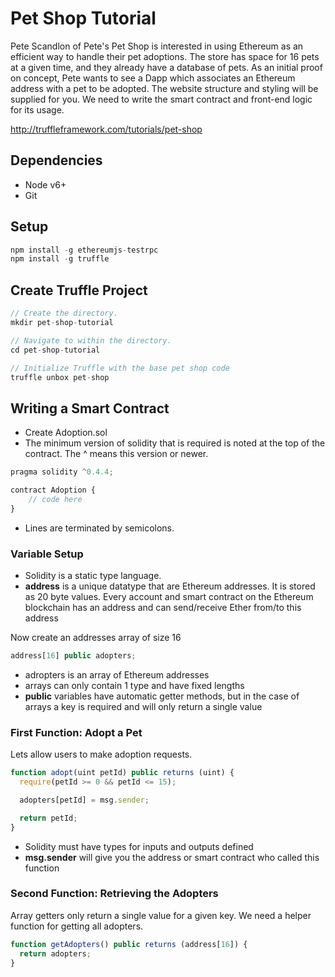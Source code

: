 # Pet Shop Tutorial
Pete Scandlon of Pete's Pet Shop is interested in using Ethereum as an efficient way to handle their pet adoptions. The store has space for 16 pets at a given time, and they already have a database of pets. As an initial proof on concept, Pete wants to see a Dapp which associates an Ethereum address with a pet to be adopted. The website structure and styling will be supplied for you. We need to write the smart contract and front-end logic for its usage.

http://truffleframework.com/tutorials/pet-shop

## Dependencies
- Node v6+
- Git

## Setup
```javascript
npm install -g ethereumjs-testrpc
npm install -g truffle
```

## Create Truffle Project
```javascript
// Create the directory.
mkdir pet-shop-tutorial

// Navigate to within the directory.
cd pet-shop-tutorial

// Initialize Truffle with the base pet shop code
truffle unbox pet-shop
```

## Writing a Smart Contract
- Create Adoption.sol
- The minimum version of solidity that is required is noted at the top of the contract. The ^ means this version or newer.
```javascript
pragma solidity ^0.4.4;

contract Adoption {
    // code here
}
```

- Lines are terminated by semicolons.

### Variable Setup
- Solidity is a static type language.
- **address** is a unique datatype that are Ethereum addresses. It is stored as 20 byte values. Every account and smart contract on the Ethereum blockchain has an address and can send/receive Ether from/to this address

Now create an addresses array of size 16
```javascript
address[16] public adopters;
```
- adropters is an array of Ethereum addresses
- arrays can only contain 1 type and have fixed lengths
- **public** variables have automatic getter methods, but in the case of arrays a key is required and will only return a single value

### First Function: Adopt a Pet
Lets allow users to make adoption requests.

```javascript
function adopt(uint petId) public returns (uint) {
  require(petId >= 0 && petId <= 15);

  adopters[petId] = msg.sender;

  return petId;
}
```
- Solidity must have types for inputs and outputs defined
- **msg.sender** will give you the address or smart contract who called this function

### Second Function: Retrieving the Adopters
Array getters only return a single value for a given key. We need a helper function for getting all adopters.

```javascript
function getAdopters() public returns (address[16]) {
  return adopters;
}
```
